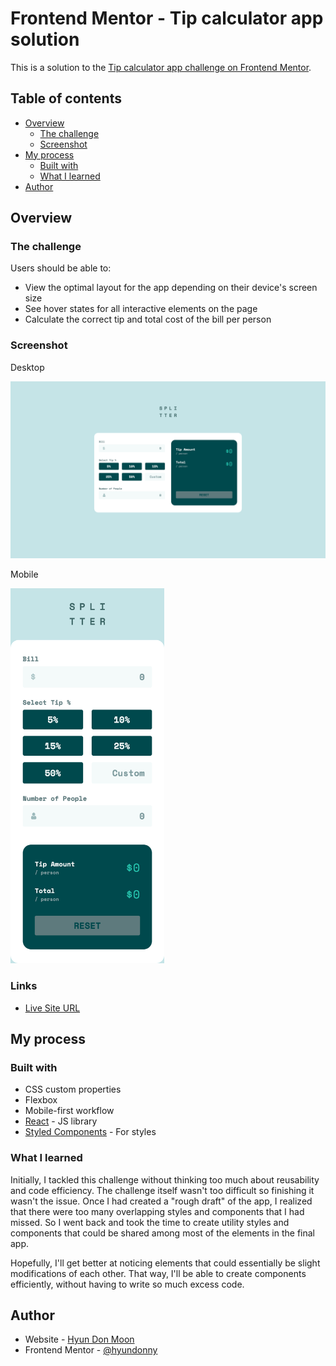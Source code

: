 # Frontend Mentor - Tip calculator app solution

This is a solution to the [Tip calculator app challenge on Frontend Mentor](https://www.frontendmentor.io/challenges/tip-calculator-app-ugJNGbJUX).

## Table of contents

- [Overview](#overview)
  - [The challenge](#the-challenge)
  - [Screenshot](#screenshot)
- [My process](#my-process)
  - [Built with](#built-with)
  - [What I learned](#what-i-learned)
- [Author](#author)

## Overview

### The challenge

Users should be able to:

- View the optimal layout for the app depending on their device's screen size
- See hover states for all interactive elements on the page
- Calculate the correct tip and total cost of the bill per person

### Screenshot

Desktop

![](./src/screenshots/desktop.png)

Mobile

<img src="./src/screenshots/mobile.png" height="600" />

### Links

- [Live Site URL](https://your-live-site-url.com)

## My process

### Built with

- CSS custom properties
- Flexbox
- Mobile-first workflow
- [React](https://reactjs.org/) - JS library
- [Styled Components](https://styled-components.com/) - For styles

### What I learned

Initially, I tackled this challenge without thinking too much about reusability and code efficiency. The challenge itself wasn't too difficult so finishing it wasn't the issue. Once I had created a "rough draft" of the app, I realized that there were too many overlapping styles and components that I had missed. So I went back and took the time to create utility styles and components that could be shared among most of the elements in the final app.

Hopefully, I'll get better at noticing elements that could essentially be slight modifications of each other. That way, I'll be able to create components efficiently, without having to write so much excess code.

## Author

- Website - [Hyun Don Moon](https://velog.io/@hyundonny)
- Frontend Mentor - [@hyundonny](https://www.frontendmentor.io/profile/hyundonny)

